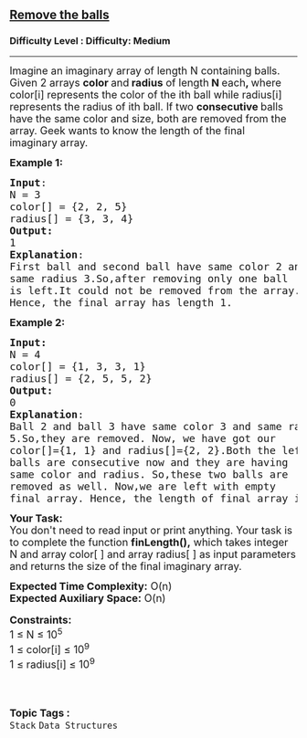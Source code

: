 <h2><a href="https://www.geeksforgeeks.org/problems/remove-the-balls--170647/1?page=1&category=Stack&difficulty=Medium,Hard&status=unsolved,attempted&sortBy=accuracy">Remove the balls</a></h2><h3>Difficulty Level : Difficulty: Medium</h3><hr><div class="problems_problem_content__Xm_eO"><p><span style="font-size:18px">Imagine an imaginary array of length N containing balls. Given 2&nbsp;arrays&nbsp;<strong>color </strong>and<strong> radius</strong>&nbsp;of length<strong> N </strong>each<strong>, </strong>where color[i] represents the color of the ith ball while radius[i] represents the radius of ith ball. If two <strong>consecutive </strong>balls have the same color and size, both are&nbsp;removed from the array. Geek wants to know&nbsp;the length of the final imaginary&nbsp;array.</span></p>

<p><span style="font-size:18px"><strong>Example 1:</strong></span></p>

<pre><span style="font-size:18px"><strong>Input</strong>:
N = 3
color[] = {2, 2, 5}
radius[] = {3, 3, 4}
<strong>Output:</strong>&nbsp;
1
<strong>Explanation</strong>: 
First ball and second ball have same color 2 and 
same radius 3.So,after removing only one ball 
is left.It could not be removed from the array. 
Hence, the final array has length 1.</span>
</pre>

<p><span style="font-size:18px"><strong>Example 2:</strong></span></p>

<pre><span style="font-size:18px"><strong>Input:</strong>
N = 4
color[] = {1, 3, 3, 1}
radius[] = {2, 5, 5, 2}
<strong>Output:
</strong>0
<strong>Explanation</strong>:
Ball 2 and ball 3 have same color 3 and same radius
5.So,they are removed. Now, we have got our
color[]={1, 1} and radius[]={2, 2}.Both the left
balls are consecutive now and they are having
same color and radius. So,these two balls are
removed as well. Now,we are left with empty
final array. Hence, the length of final array is 0.</span></pre>

<p><span style="font-size:18px"><strong>Your Task:&nbsp; </strong><br>
You don't need to read input or print anything. Your task is to complete the function <strong>finLength(),</strong> which takes integer N and array color[ ] and array radius[ ] as input parameters and returns the size of the final imaginary array.</span></p>

<p><span style="font-size:18px"><strong>Expected Time Complexity:</strong> O(n)<br>
<strong>Expected Auxiliary Space:</strong> O(n)</span><br>
<br>
<span style="font-size:18px"><strong>Constraints:</strong><br>
1 ≤&nbsp;N&nbsp;≤ 10<sup>5</sup><br>
1 ≤ color[i]&nbsp;≤ 10<sup>9</sup><br>
1 ≤ radius[i]&nbsp;≤ 10<sup>9</sup></span><span style="font-size:18px"><sup>&nbsp; &nbsp;&nbsp;&nbsp;&nbsp;&nbsp; &nbsp; &nbsp; &nbsp; &nbsp; &nbsp; &nbsp; &nbsp; &nbsp; &nbsp; &nbsp; &nbsp; &nbsp; &nbsp; &nbsp; &nbsp; &nbsp; &nbsp; &nbsp; &nbsp; &nbsp; &nbsp; &nbsp; &nbsp; &nbsp; &nbsp; &nbsp; &nbsp; &nbsp; &nbsp; &nbsp; &nbsp; &nbsp; &nbsp; &nbsp; &nbsp; &nbsp; &nbsp; &nbsp; &nbsp; &nbsp; &nbsp; &nbsp; &nbsp; &nbsp; &nbsp; &nbsp; &nbsp; &nbsp; &nbsp; &nbsp; &nbsp; &nbsp; &nbsp; &nbsp; &nbsp; &nbsp; &nbsp; &nbsp; &nbsp; &nbsp; &nbsp; &nbsp; &nbsp; &nbsp; &nbsp; &nbsp;</sup></span></p>
</div><br><p><span style=font-size:18px><strong>Topic Tags : </strong><br><code>Stack</code>&nbsp;<code>Data Structures</code>&nbsp;